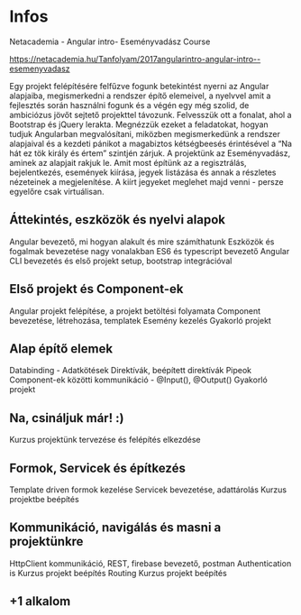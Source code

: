 ﻿
# Infos
Netacademia - Angular intro- Eseményvadász Course 

https://netacademia.hu/Tanfolyam/2017angularintro-angular-intro--esemenyvadasz


Egy projekt felépítésére felfűzve fogunk betekintést nyerni az Angular alapjaiba, megismerkedni a rendszer építő elemeivel, a nyelvvel amit a fejlesztés során használni fogunk és a végén egy még szolid, de ambiciózus jövőt sejtető projekttel távozunk.
Felvesszük ott a fonalat, ahol a Bootstrap és jQuery lerakta. Megnézzük ezeket a feladatokat, hogyan tudjuk Angularban megvalósítani, miközben megismerkedünk a rendszer alapjaival és a kezdeti pánikot a magabiztos kétségbeesés érintésével a “Na hát ez tök király és értem” szintjén zárjuk.
A projektünk az Eseményvadász, aminek az alapjait rakjuk le. Amit most építünk az a regisztrálás, bejelentkezés, események kiírása, jegyek listázása és annak a részletes nézeteinek a megjelenítése. A kiírt jegyeket meglehet majd venni - persze egyelőre csak virtuálisan.

## Áttekintés, eszközök és nyelvi alapok
Angular bevezető, mi hogyan alakult és mire számíthatunk 
Eszközök és fogalmak bevezetése nagy vonalakban
ES6 és typescript bevezető
Angular CLI bevezetés és első projekt setup, bootstrap integrációval

## Első projekt és Component-ek
Angular projekt felépítése, a projekt betöltési folyamata
Component bevezetése, létrehozása, templatek
Esemény kezelés
Gyakorló projekt

## Alap építő elemek
Databinding - Adatkötések
Direktívák, beépített direktívák
Pipeok
Component-ek közötti kommunikáció - @Input(), @Output()
Gyakorló projekt

## Na, csináljuk már! :)
Kurzus projektünk tervezése és felépítés elkezdése

## Formok, Servicek és építkezés
Template driven formok kezelése
Servicek bevezetése, adattárolás
Kurzus projektbe beépítés

##  Kommunikáció, navigálás és masni a projektünkre
HttpClient kommunikáció, REST, firebase bevezető, postman
Authentication is
Kurzus projekt beépítés
Routing
Kurzus projekt beépítés

## +1 alkalom

